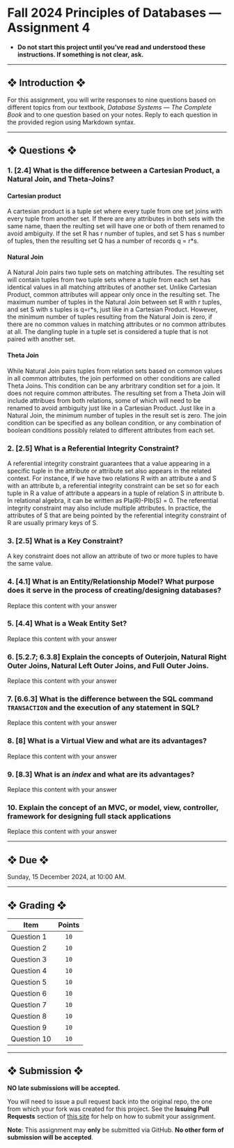 # Fall 2024 Principles of Databases — Assignment 4

* **Do not start this project until you’ve read and understood these instructions. If something is not clear, ask.**

---

## ❖ Introduction ❖

For this assignment, you will write responses to nine questions based on different topics from our textbook, *Database Systems — The Complete Book* and to one question based on your notes. Reply to each question in the provided region using Markdown syntax.

---

## ❖ Questions ❖

### 1. [2.4] What is the difference between a Cartesian Product, a Natural Join, and Theta-Joins?

#### Cartesian product
A cartesian product is a tuple set where every tuple from one set joins with every tuple from another set. If there are any attributes in both sets with the same name, thaen the reulting set will have one or both of them renamed to avoid ambiguity. If the set R has r number of tuples, and set S has s number of tuples, then the resulting set Q has a number of records q = r*s.
#### Natural Join
A Natural Join pairs two tuple sets on matching attributes. The resulting set will contain tuples from two tuple sets where a tuple from each set has identical values in all matching attributes of another set. Unlike Cartesian Product, common attributes will appear only once in the resulting set. The maximum number of tuples in the Natural Join between set R with r tuples, and set S with s tuples is q=r*s, just like in a Cartesian Product. However, the minimum number of tuples resulting from the Natural Join is zero, if there are no common values in matching attributes or no common attributes at all. The dangling tuple in a tuple set is considered a tuple that is not paired with another set. 
#### Theta Join
While Natural Join pairs tuples from relation sets based on common values in all common attributes, the join performed on other conditions are called Theta Joins. This condition can be any arbritrary condition set for a join. It does not require common attributes. The resulting set from a Theta Join will include attribues from both relations, some of which will need to be renamed to avoid ambiguity just like in a Cartesian Product. Just like in a Natural Join, the minimum number of tuples in the result set is zero. The join condition can be specified as any bollean condition, or any combination of boolean conditions possibly related to different attributes from each set. 

### 2. [2.5] What is a Referential Integrity Constraint?

A referential integrity constraint guarantees that a value appearing in a specific tuple in the attribute or attribute set also appears in the related context. For instance, if we have two relations R with an attribute a and S with an attribute b, a referential integrity constraint can be set so for each tuple in R a value of attribute a appears in a tuple of relation S in attribute b. In relational algebra, it can be written as PIa(R)-PIb(S) = 0. The referential integrity constraint may also include multiple attributes. In practice, the attributes of S that are being pointed by the referential integrity constraint of R are usually primary keys of S.

###  3. [2.5] What is a Key Constraint?

A key constraint does not allow an attribute of two or more tuples to have the same value.

### 4. [4.1] What is an Entity/Relationship Model? What purpose does it serve in the process of creating/designing databases?

Replace this content with your answer

### 5. [4.4] What is a Weak Entity Set?

Replace this content with your answer

### 6. [5.2.7; 6.3.8] Explain the concepts of Outerjoin, Natural Right Outer Joins, Natural Left Outer Joins, and Full Outer Joins.

Replace this content with your answer

### 7. [6.6.3] What is the difference between the SQL command `TRANSACTION` and the execution of any statement in SQL?

Replace this content with your answer

### 8. [8] What is a Virtual View and what are its advantages?

Replace this content with your answer

### 9. [8.3] What is an *index* and what are its advantages?

Replace this content with your answer

### 10. Explain the concept of an MVC, or model, view, controller, framework for designing full stack applications

Replace this content with your answer

---

## ❖ Due ❖

Sunday, 15 December 2024, at 10:00 AM.

---

## ❖ Grading ❖

| Item        | Points |
|-------------|:------:|
| Question 1  | `10`   |
| Question 2  | `10`   |
| Question 3  | `10`   |
| Question 4  | `10`   |
| Question 5  | `10`   |
| Question 6  | `10`   |
| Question 7  | `10`   |
| Question 8  | `10`   |
| Question 9  | `10`   |
| Question 10 | `10`   |

---

## ❖ Submission ❖

**NO late submissions will be accepted.**

You will need to issue a pull request back into the original repo, the one from which your fork was created for this project. See the **Issuing Pull Requests** section of [this site](http://code-warrior.github.io/tutorials/git/github/index.html) for help on how to submit your assignment.

**Note**: This assignment may **only** be submitted via GitHub. **No other form of submission will be accepted**.
